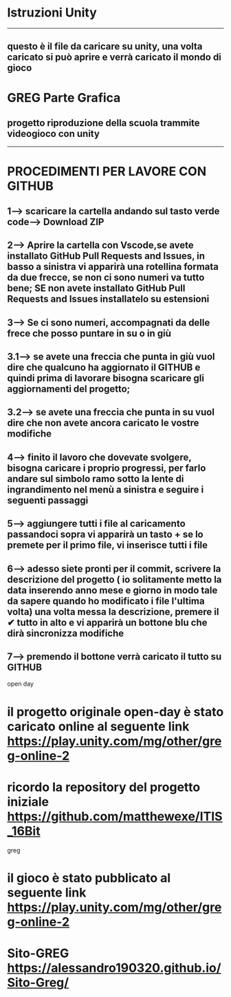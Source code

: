 ﻿# Istruzioni Unity 
--- 
## questo è il file da caricare su unity, una volta caricato si può aprire e verrà caricato il mondo di gioco 

# GREG Parte Grafica

## progetto riproduzione della scuola trammite videogioco con unity

---

# PROCEDIMENTI PER LAVORE CON GITHUB

## 1--> scaricare la cartella andando sul tasto verde code--> Download ZIP

## 2--> Aprire la cartella con Vscode,se avete installato GitHub Pull Requests and Issues, in basso a sinistra vi apparirà una rotellina formata da due frecce, se non ci sono numeri va tutto bene; SE non avete installato GitHub Pull Requests and Issues installatelo su estensioni

## 3--> Se ci sono numeri, accompagnati da delle frece che posso puntare in su o in giù

## 3.1--> se avete una freccia che punta in giù vuol dire che qualcuno ha aggiornato il GITHUB e quindi prima di lavorare bisogna scaricare gli aggiornamenti del progetto;

## 3.2--> se avete una freccia che punta in su vuol dire che non avete ancora caricato le vostre modifiche

## 4--> finito il lavoro che dovevate svolgere, bisogna caricare i proprio progressi, per farlo andare sul simbolo ramo sotto la lente di ingrandimento nel menù a sinistra e seguire i seguenti passaggi

## 5--> aggiungere tutti i file al caricamento passandoci sopra vi apparirà un tasto + se lo premete per il primo file, vi inserisce tutti i file

## 6--> adesso siete pronti per il commit, scrivere la descrizione del progetto ( io solitamente metto la data inserendo anno mese e giorno in modo tale da sapere quando ho modificato i file l'ultima volta) una volta messa la descrizione, premere il ✔ tutto in alto e vi apparirà un bottone blu che dirà sincronizza modifiche

## 7--> premendo il bottone verrà caricato il tutto su GITHUB

open day 
# il progetto originale open-day è stato caricato online al seguente link https://play.unity.com/mg/other/greg-online-2
# ricordo la repository del progetto iniziale https://github.com/matthewexe/ITIS_16Bit

greg
# il gioco è stato pubblicato al seguente link https://play.unity.com/mg/other/greg-online-2
# Sito-GREG https://alessandro190320.github.io/Sito-Greg/

